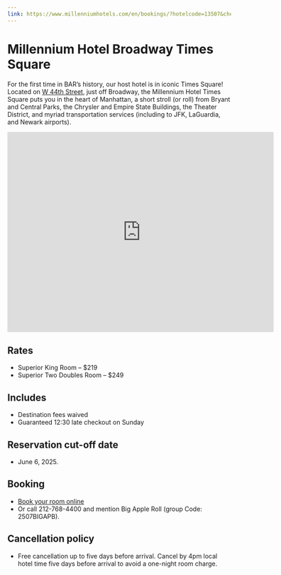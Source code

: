 ```yaml
---
link: https://www.millenniumhotels.com/en/bookings/?hotelcode=13507&checkin=2025-07-29&groupcode=2507BIGAPB&fbclid=IwZXh0bgNhZW0CMTEAAR7ZHoZWHwXr82Ik9zxOGqQogzlTWZHfb2TXcCaeeg0nAHLh6zQKEIg5bn1Vxg_aem_FdQ8XuS7qj4gvukXG9zfSA&viewrates=rooms
---
```


# Millennium Hotel Broadway Times Square

For the first time in BAR’s history, our host hotel is in iconic Times Square! Located on [W 44th Street](https://maps.app.goo.gl/Jycx8FCa2tkR1gJ19), just off Broadway, the Millennium Hotel Times Square puts you in the heart of Manhattan, a short stroll (or roll) from Bryant and Central Parks, the Chrysler and Empire State Buildings, the Theater District, and myriad transportation services (including to JFK, LaGuardia, and Newark airports).

<iframe class="hotel-map" src="https://www.google.com/maps/embed?pb=!1m18!1m12!1m3!1d3022.2196170074035!2d-73.98724042401831!3d40.75719417138687!2m3!1f0!2f0!3f0!3m2!1i1024!2i768!4f13.1!3m3!1m2!1s0x89c258550c123567%3A0x11a781ccd53553e2!2sMillennium%20Hotel%20Broadway%20Times%20Square!5e0!3m2!1sen!2sus!4v1747506701062!5m2!1sen!2sus" width="600" height="450" style="border:0;" allowfullscreen="" loading="lazy" referrerpolicy="no-referrer-when-downgrade"></iframe>

<div class="hotel-grid">
<div>

## Rates

- Superior King Room – $219
- Superior Two Doubles Room – $249

## Includes

- Destination fees waived
- Guaranteed 12:30 late checkout on Sunday

## Reservation cut-off date

- June 6, 2025.

</div>
<div>

## Booking

- [Book your room online](https://www.millenniumhotels.com/en/bookings/?hotelcode=13507&checkin=2025-07-29&groupcode=2507BIGAPB&fbclid=IwZXh0bgNhZW0CMTEAAR7ZHoZWHwXr82Ik9zxOGqQogzlTWZHfb2TXcCaeeg0nAHLh6zQKEIg5bn1Vxg_aem_FdQ8XuS7qj4gvukXG9zfSA&viewrates=rooms)
- Or call 212-768-4400 and mention Big Apple Roll (group Code: 2507BIGAPB).

## Cancellation policy

- Free cancellation up to five days before arrival. Cancel by 4pm local hotel time five days before arrival to avoid a one-night room charge.

</div>
</div>
